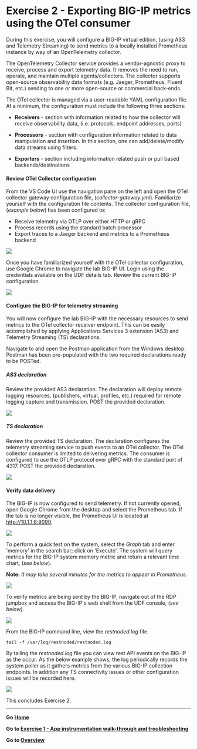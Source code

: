 
Exercise 2 - Exporting BIG-IP metrics using the OTel consumer
============================================================================

During this exercise, you will configure a BIG-IP virtual edition, (using AS3 and Telemetry Streaming) to send metrics to a locally installed Prometheus instance by way of an OpenTelemetry collector.

The OpenTelemetry Collector service provides a vendor-agnostic proxy to receive, process and export telemetry data. It removes the need to run, operate, and maintain multiple agents/collectors. The collector supports open-source observability data formats (e.g. Jaeger, Prometheus, Fluent Bit, etc.) sending to one or more open-source or commercial back-ends.

The OTel collector is managed via a user-readable YAML configuration file.  At a minimum, the configuration must include the following three sections:
- **Receivers** - section with information related to how the collector will receive observability data, (i.e. protocols, endpoint addresses, ports) 

- **Processors** - section with configuration information related to data manipulation and insertion.  In this section, one can add/delete/modify data streams using filters.

- **Exporters** - section including information related push or pull based backends/destinations

#### Review OTel Collector configuration

From the VS Code UI use the navigation pane on the left and open the OTel collector gateway configuration file, (*collector-gateway.yml*).  Familiarize yourself with the configuration file contents.  The collector configuration file, (*example below*)  has been configured to:
 - Receive telemetry via OTLP over either HTTP or gRPC
 - Process records using the standard batch processor
 - Export traces to a Jaeger backend and metrics to a Prometheus backend

<img src= "../images/Picture18.png">

Once you have familiarized yourself with the OTel collector configuration, use Google Chrome to navigate the lab BIG-IP UI.  Login using the credentials available on the UDF details tab.  Review the current BIG-IP configuration.

<img src="../images/Picture19.png">

#### Configure the BIG-IP for telemetry streaming

You will now configure the lab BIG-IP with the necessary resources to send metrics to the OTel collector receiver endpoint.  This can be easily accomplished by applying Applications Services 3 extension (AS3) and Telemetry Streaming (TS) declarations.

Navigate to and open the Postman application from the Windows desktop.  Postman has been pre-populated with the two required declarations ready to be POSTed.  

##### AS3 declaration

Review the provided AS3 declaration.  The declaration will deploy remote logging resources, (publishers, virtual, profiles, etc.) required for remote logging capture and transmission. POST the provided declaration.

<img src="../images/Picture20.png">

##### TS declaration

Review the provided TS declaration.  The declaration configures the telemetry streaming service to push events to an OTel collector.  The OTel collector consumer is limited to delivering metrics.  The consumer is configured to use the OTLP protocol over gRPC with the standard port of 4317.  POST the provided declaration.

<img src="../images/Picture21.png">

#### Verify data delivery

The BIG-IP is now configured to send telemetry.  If not currently opened, open Google Chrome from the desktop and select the  Prometheus tab.  If the tab is no longer visible, the Prometheus UI is located at http://10.1.1.6:9090.

<img src="../images/Picture24.png">

To perform a quick test on the system, select the *Graph* tab and enter 'memory' in the search bar; click on 'Execute'.  The system will query metrics for the BIG-IP system memory metric and return a relevant time chart, (*see below*).

**Note:** *It may take several minutes for the metrics to appear in Prometheus.* 

<img src="../images/Picture25.png">

To verify metrics are being sent by the BIG-IP, navigate out of the RDP jumpbox and access the BIG-IP's web shell from the UDF console, (*see below*).

<img src="../images/Picture22.png">


From the BIG-IP command line, view the *restnoded.log* file.

```tail -f /var/log/restnoded/restnoded.log```

By tailing the *restnoded.log* file you can view rest API events on the BIG-IP as the occur.  As the below example shows, the log periodically records the system poller as it gathers metrics from the various BIG-IP collection endpoints.  In addition any TS connectivity issues or other configuration issues will be recorded here.  

<img src="../images/Picture23.png">

This concludes Exercise 2.

---

**Go [Home](https://github.com/f5businessdevelopment/bdOtelLab)**

**Go to [Exercise 1 - App instrumentation walk-through and troubleshooting](ex1.md)**

**Go to [Overview](overview.md)**


